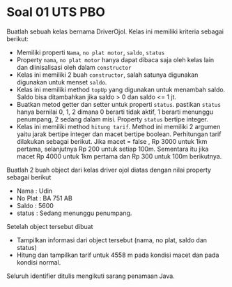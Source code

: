 # Soal 01 UTS  PBO

Buatlah sebuah kelas bernama DriverOjol. Kelas ini memiliki kriteria sebagai berikut:

* Memiliki properti `Nama`, `no plat motor`, `saldo`, `status`
* Property `nama`, `no plat motor` hanya dapat dibaca saja oleh kelas lain dan diinisalisasi oleh dalam `constructor`
* Kelas ini memiliki 2 buah `constructor`, salah satunya digunakan digunakan untuk menset `saldo`. 
* Kelas ini memiliki method `topUp` yang digunakan untuk menambah saldo. Saldo bisa ditambahkan jika saldo > 0 dan saldo <= 1 jt.
* Buatkan metod getter dan setter untuk properti `status`. pastikan `status` hanya bernilai 0, 1, 2 dimana 0 berarti tidak aktif, 1 berarti menunggu penumpang, 2 sedang dalam misi. Property `status` bertipe integer.
* Kelas ini memiliki method `hitung tarif`. Method ini memiliki 2 argumen yaitu jarak bertipe integer dan macet bertipe boolean. Perhitungan tarif dilakukan sebagai berikut. Jika macet = false , Rp 3000 untuk 1km pertama, selanjutnya Rp 200 untuk setiap 100m. Sementara itu jika macet Rp 4000 untuk 1km pertama dan Rp 300 untuk 100m berikutnya.

Buatlah 2 buah object dari kelas driver ojol diatas dengan nilai property sebagai berikut

* Nama : Udin
* No Plat : BA 751 AB
* Saldo : 5600
* status : Sedang menunggu penumpang.

Setelah object tersebut dibuat
* Tampilkan informasi dari object tersebut (nama, no plat, saldo dan status)
* Hitung dan tampilkan tarif untuk 4558 m pada kondisi macet dan pada kondisi normal.

Seluruh identifier ditulis mengikuti sarang penamaan Java.